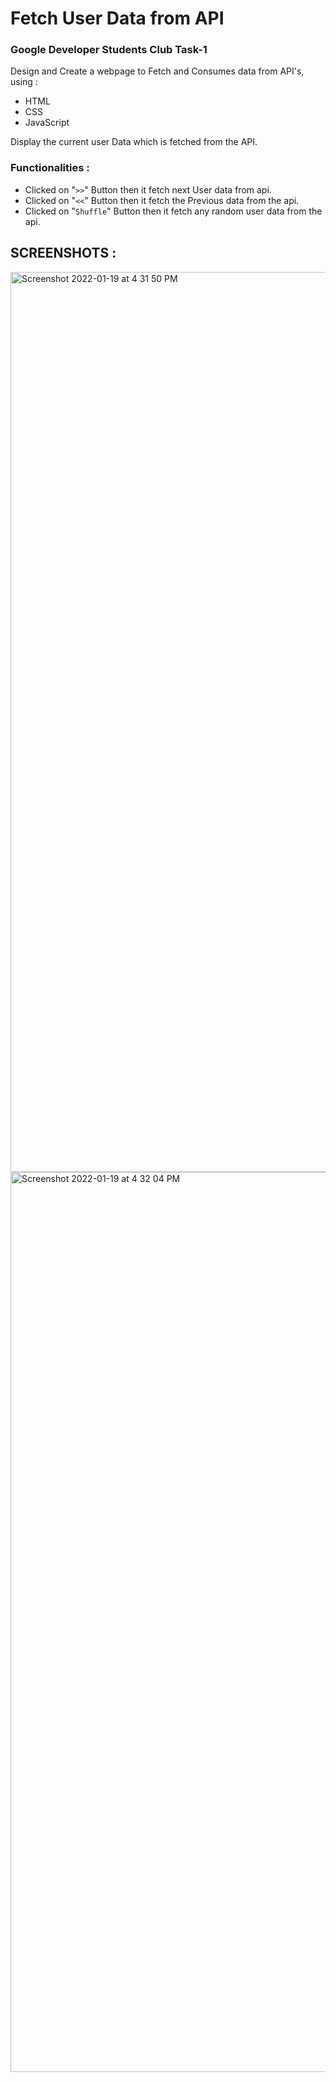 # **Fetch User Data from API**
### **Google Developer Students Club Task-1**

Design and Create a webpage to Fetch and Consumes data from API's, using :
- HTML
- CSS
- JavaScript

Display the current user Data which is fetched from the API.

### Functionalities :

- Clicked on "`>>`" Button then it fetch next User data from api.
- Clicked on "`<<`" Button then it fetch the Previous data from the api.
- Clicked on "`Shuffle`" Button then it fetch any random user data from the api.

## **SCREENSHOTS :**
<img width="1440" alt="Screenshot 2022-01-19 at 4 31 50 PM" src="https://user-images.githubusercontent.com/78725162/150118763-55c4c4e9-3ba1-4522-8638-2aeffd07b6c9.png">
<img width="1440" alt="Screenshot 2022-01-19 at 4 32 04 PM" src="https://user-images.githubusercontent.com/78725162/150118784-58363e50-55f2-4ece-a743-b2397ddcd9dc.png">
